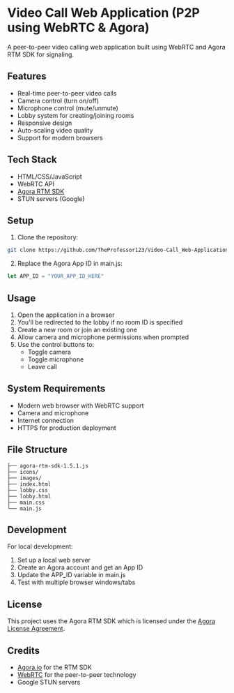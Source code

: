 # Video Call Web Application (P2P using WebRTC & Agora)

A peer-to-peer video calling web application built using WebRTC and Agora RTM SDK for signaling.

## Features

- Real-time peer-to-peer video calls
- Camera control (turn on/off)
- Microphone control (mute/unmute) 
- Lobby system for creating/joining rooms
- Responsive design
- Auto-scaling video quality
- Support for modern browsers

## Tech Stack

- HTML/CSS/JavaScript
- WebRTC API
- [Agora RTM SDK](https://www.agora.io/en/products/real-time-messaging/)
- STUN servers (Google)

## Setup

1. Clone the repository:
```bash
git clone https://github.com/TheProfessor123/Video-Call_Web-Application-P2P-using-WebRTC-Agora.git
```

2. Replace the Agora App ID in main.js:
```javascript
let APP_ID = "YOUR_APP_ID_HERE"
```

## Usage

1. Open the application in a browser
2. You'll be redirected to the lobby if no room ID is specified
3. Create a new room or join an existing one
4. Allow camera and microphone permissions when prompted
5. Use the control buttons to:
   - Toggle camera
   - Toggle microphone
   - Leave call

## System Requirements

- Modern web browser with WebRTC support
- Camera and microphone
- Internet connection
- HTTPS for production deployment

## File Structure

```
├── agora-rtm-sdk-1.5.1.js
├── icons/
├── images/
├── index.html
├── lobby.css
├── lobby.html
├── main.css
└── main.js
```

## Development

For local development:

1. Set up a local web server
2. Create an Agora account and get an App ID
3. Update the APP_ID variable in main.js
4. Test with multiple browser windows/tabs

## License

This project uses the Agora RTM SDK which is licensed under the [Agora License Agreement](https://www.agora.io/en/sdk-license-agreement/).

## Credits

- [Agora.io](https://www.agora.io/) for the RTM SDK
- [WebRTC](https://webrtc.org/) for the peer-to-peer technology
- Google STUN servers
